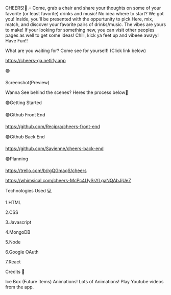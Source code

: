 CHEERS!🍻 🎶
Come, grab a chair and share your thoughts on some of your favorite (or least favorite) drinks and music! No idea where to start? We got you! Inside, you'll be presented with the oppurtunity to pick Here, mix, match, and discover your favorite pairs of drinks/music. The vibes are yours to make! If your looking for something new, you can visit other peoples pages as well to get some ideas! Chill, kick ya feet up and vibeee awayy! Have Fun!!

What are you waiting for? Come see for yourself! (Click link below)  

https://cheers-ga.netlify.app


🟢 

Screenshot(Preview) 

Wanna See behind the scenes? Heres the process below🚧

🟢Getting Started  


🟢Github
 Front End  

 https://github.com/Recipra/cheers-front-end  

 🟢Github
 Back End  

 https://github.com/Savienne/cheers-back-end


🟢Planning  

https://trello.com/b/rgQGmaqS/cheers  

https://whimsical.com/cheers-McPc4UySsYLgaNQAbJjUeZ

Technologies Used 💻  

1.HTML

2.CSS

3.Javascript

4.MongoDB

5.Node

6.Google OAuth

7.React


Credits 🤝


Ice Box (Future Items)
Animations! Lots of Animations!
Play Youtube videos from the app.